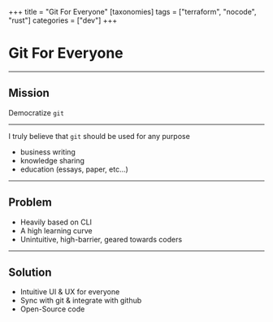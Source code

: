+++
title = "Git For Everyone"
[taxonomies]
tags = ["terraform", "nocode", "rust"]
categories = ["dev"]
+++

# Git For Everyone

---

## Mission

Democratize `git`

---

I truly believe that `git` should be used for any purpose

- business writing
- knowledge sharing
- education (essays, paper, etc...)

---

## Problem

- Heavily based on CLI
- A high learning curve
- Unintuitive, high-barrier, geared towards coders

---

## Solution

- Intuitive UI & UX for everyone
- Sync with git & integrate with github
- Open-Source code
